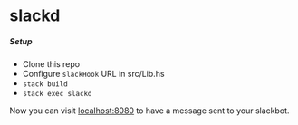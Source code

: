 # slackd

##### Setup
  * Clone this repo
  * Configure `slackHook` URL in src/Lib.hs
  * `stack build`
  * `stack exec slackd`

Now you can visit [localhost:8080](localhost:8080) to have a message sent to your slackbot.
